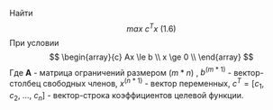 Найти
$$ max~c^Tx~(1.6)$$
При условии
$$ \begin{array}{c} Ax \le b \\
x \ge 0 \\
\end{array} $$
Где **A** - матрица ограничений размером $(m * n)$ , $b^{(m~*~1)}$ - вектор-столбец свободных членов, $x^{(n~*~1)}$ - вектор переменных,  $c^T = [c_1, c_2,~\dots,~c_n]$ - вектор-строка коэффициентов целевой функции.
